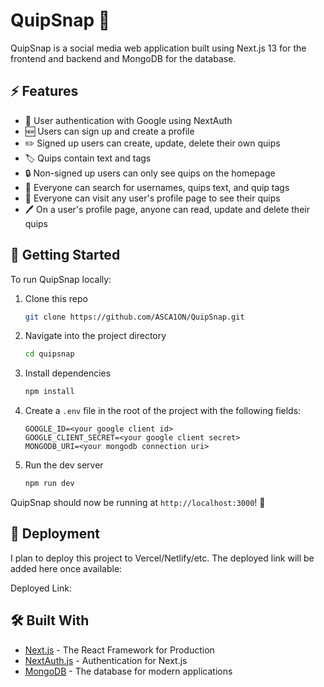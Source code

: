 
# QuipSnap 💬

QuipSnap is a social media web application built using Next.js 13 for the frontend and backend and MongoDB for the database.


## ⚡️ Features

- 👤 User authentication with Google using NextAuth
- 🆕 Users can sign up and create a profile
- ✏️ Signed up users can create, update, delete their own quips
- 🏷️ Quips contain text and tags
- 🔒 Non-signed up users can only see quips on the homepage
- 🔎 Everyone can search for usernames, quips text, and quip tags
- 👀 Everyone can visit any user's profile page to see their quips
- 🖊️ On a user's profile page, anyone can read, update and delete their quips

## 🚀 Getting Started

To run QuipSnap locally:

1. Clone this repo
   ```sh
   git clone https://github.com/ASCA1ON/QuipSnap.git
   ```

2. Navigate into the project directory
   ```sh
   cd quipsnap
   ```

3. Install dependencies
   ```sh
   npm install
   ```

4. Create a `.env` file in the root of the project with the following fields:

   ```
   GOOGLE_ID=<your google client id>
   GOOGLE_CLIENT_SECRET=<your google client secret>  
   MONGODB_URI=<your mongodb connection uri>
   ```

5. Run the dev server
   ```sh
   npm run dev
   ```

QuipSnap should now be running at `http://localhost:3000`! 🎉

## 🚢 Deployment

I plan to deploy this project to Vercel/Netlify/etc. The deployed link will be added here once available:

Deployed Link:

## 🛠 Built With

- [Next.js](https://nextjs.org/) - The React Framework for Production
- [NextAuth.js](https://next-auth.js.org/) - Authentication for Next.js 
- [MongoDB](https://www.mongodb.com/) - The database for modern applications
